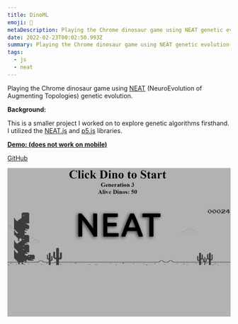 ```yaml
---
title: DinoML
emoji: 🦖
metaDescription: Playing the Chrome dinosaur game using NEAT genetic evolution
date: 2022-02-23T00:02:50.993Z
summary: Playing the Chrome dinosaur game using NEAT genetic evolution
tags:
  - js
  - neat
---
```

Playing the Chrome dinosaur game using [NEAT](https://towardsdatascience.com/neat-an-awesome-approach-to-neuroevolution-3eca5cc7930f) (NeuroEvolution of Augmenting Topologies) genetic evolution.

**Background:**

This is a smaller project I worked on to explore genetic algorithms firsthand. I utilized the [NEAT.js](https://github.com/ExtensionShoe/NEAT-JS) and [p5.js](https://p5js.org/) libraries.

**[Demo: (does not work on mobile)](https://shivvtrivedi.com/dinoML)**[](https://github.com/shiv213/dinoML "GitHub")

[GitHub](https://github.com/shiv213/dinoML "GitHub")

![](/static/img/dino.jpg)